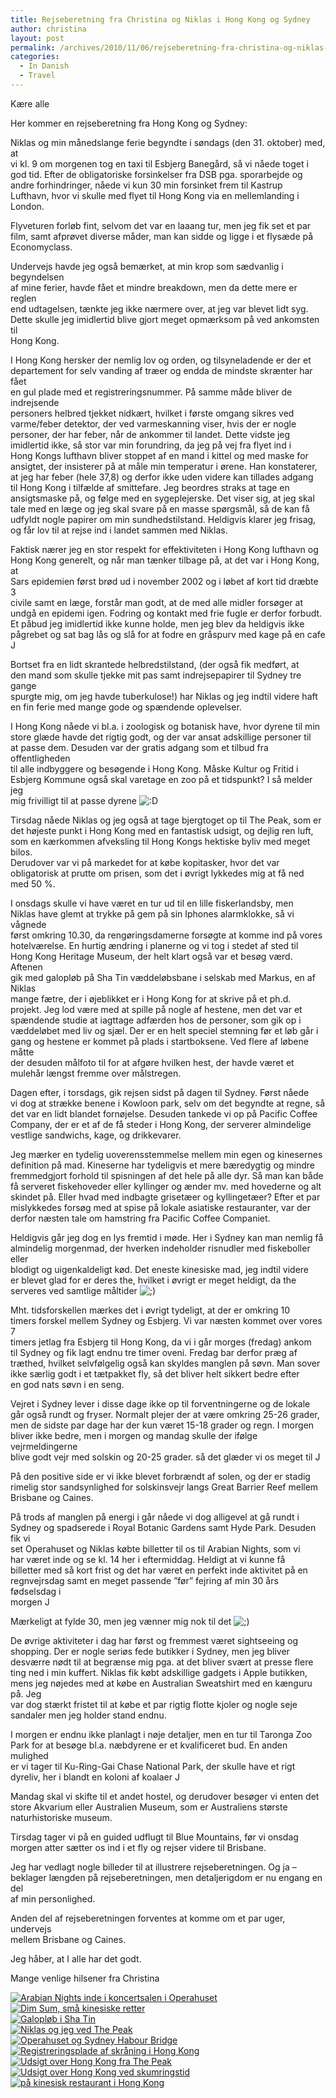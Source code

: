 ```yaml
---
title: Rejseberetning fra Christina og Niklas i Hong Kong og Sydney
author: christina
layout: post
permalink: /archives/2010/11/06/rejseberetning-fra-christina-og-niklas-i-hong-kong-og-sydney/
categories:
  - In Danish
  - Travel
---
```

<p>Kære alle</p>
<p>Her kommer en rejseberetning fra Hong Kong og Sydney:</p>
<p>Niklas og min månedslange ferie begyndte i søndags (den 31. oktober) med, at<br />
vi kl. 9 om morgenen tog en taxi til Esbjerg Banegård, så vi nåede toget i<br />
god tid. Efter de obligatoriske forsinkelser fra DSB pga. sporarbejde og<br />
andre forhindringer, nåede vi kun 30 min forsinket frem til Kastrup<br />
Lufthavn, hvor vi skulle med flyet til Hong Kong via en mellemlanding i<br />
London.</p>
<p>Flyveturen forløb fint, selvom det var en laaang tur, men jeg fik set et par<br />
film, samt afprøvet diverse måder, man kan sidde og ligge i et flysæde på<br />
Economyclass.</p>
<p>Undervejs havde jeg også bemærket, at min krop som sædvanlig i begyndelsen<br />
af mine ferier, havde fået et mindre breakdown, men da dette mere er reglen<br />
end udtagelsen, tænkte jeg ikke nærmere over, at jeg var blevet lidt syg.<br />
Dette skulle jeg imidlertid blive gjort meget opmærksom på ved ankomsten til<br />
Hong Kong.</p>
<p>I Hong Kong hersker der nemlig lov og orden, og tilsyneladende er der et<br />
departement for selv vanding af træer og endda de mindste skrænter har fået<br />
en gul plade med et registreringsnummer. På samme måde bliver de indrejsende<br />
personers helbred tjekket nidkært, hvilket i første omgang sikres ved<br />
varme/feber detektor, der ved varmeskanning viser, hvis der er nogle<br />
personer, der har feber, når de ankommer til landet. Dette vidste jeg<br />
imidlertid ikke, så stor var min forundring, da jeg på vej fra flyet ind i<br />
Hong Kongs lufthavn bliver stoppet af en mand i kittel og med maske for<br />
ansigtet, der insisterer på at måle min temperatur i ørene. Han konstaterer,<br />
at jeg har feber (hele 37,8) og derfor ikke uden videre kan tillades adgang<br />
til Hong Kong i tilfælde af smittefare. Jeg beordres straks at tage en<br />
ansigtsmaske på, og følge med en sygeplejerske. Det viser sig, at jeg skal<br />
tale med en læge og jeg skal svare på en masse spørgsmål, så de kan få<br />
udfyldt nogle papirer om min sundhedstilstand. Heldigvis klarer jeg frisag,<br />
og får lov til at rejse ind i landet sammen med Niklas.</p>
<p>Faktisk nærer jeg en stor respekt for effektiviteten i Hong Kong lufthavn og<br />
Hong Kong generelt, og når man tænker tilbage på, at det var i Hong Kong, at<br />
Sars epidemien først brød ud i november 2002 og i løbet af kort tid dræbte 3<br />
civile samt en læge, forstår man godt, at de med alle midler forsøger at<br />
undgå en epidemi igen. Fodring og kontakt med frie fugle er derfor forbudt.<br />
Et påbud jeg imidlertid ikke kunne holde, men jeg blev da heldigvis ikke<br />
pågrebet og sat bag lås og slå for at fodre en gråspurv med kage på en cafe<br />
J</p>
<p>Bortset fra en lidt skrantede helbredstilstand, (der også fik medført, at<br />
den mand som skulle tjekke mit pas samt indrejsepapirer til Sydney tre gange<br />
spurgte mig, om jeg havde tuberkulose!) har Niklas og jeg indtil videre haft<br />
en fin ferie med mange gode og spændende oplevelser.</p>
<p>I Hong Kong nåede vi bl.a. i zoologisk og botanisk have, hvor dyrene til min<br />
store glæde havde det rigtig godt, og der var ansat adskillige personer til<br />
at passe dem. Desuden var der gratis adgang som et tilbud fra offentligheden<br />
til alle indbyggere og besøgende i Hong Kong. Måske Kultur og Fritid i<br />
Esbjerg Kommune også skal varetage en zoo på et tidspunkt? I så melder jeg<br />
mig frivilligt til at passe dyrene <img src='http://blog.saers.com/wp-includes/images/smilies/icon_biggrin.gif' alt=':D' class='wp-smiley' /> </p>
<p>Tirsdag nåede Niklas og jeg også at tage bjergtoget op til The Peak, som er<br />
det højeste punkt i Hong Kong med en fantastisk udsigt, og dejlig ren luft,<br />
som en kærkommen afveksling til Hong Kongs hektiske byliv med meget bilos.<br />
Derudover var vi på markedet for at købe kopitasker, hvor det var<br />
obligatorisk at prutte om prisen, som det i øvrigt lykkedes mig at få ned<br />
med 50 %.</p>
<p>I onsdags skulle vi have været en tur ud til en lille fiskerlandsby, men<br />
Niklas have glemt at trykke på gem på sin Iphones alarmklokke, så vi vågnede<br />
først omkring 10.30, da rengøringsdamerne forsøgte at komme ind på vores<br />
hotelværelse. En hurtig ændring i planerne og vi tog i stedet af sted til<br />
Hong Kong Heritage Museum, der helt klart også var et besøg værd. Aftenen<br />
gik med galopløb på Sha Tin væddeløbsbane i selskab med Markus, en af Niklas<br />
mange fætre, der i øjeblikket er i Hong Kong for at skrive på et ph.d.<br />
projekt. Jeg lod være med at spille på nogle af hestene, men det var et<br />
spændende studie at iagttage adfærden hos de personer, som gik op i<br />
væddeløbet med liv og sjæl. Der er en helt speciel stemning før et løb går i<br />
gang og hestene er kommet på plads i startboksene. Ved flere af løbene måtte<br />
der desuden målfoto til for at afgøre hvilken hest, der havde været et<br />
mulehår længst fremme over målstregen.</p>
<p>Dagen efter, i torsdags, gik rejsen sidst på dagen til Sydney. Først nåede<br />
vi dog at strække benene i Kowloon park, selv om det begyndte at regne, så<br />
det var en lidt blandet fornøjelse. Desuden tankede vi op på Pacific Coffee<br />
Company, der er et af de få steder i Hong Kong, der serverer almindelige<br />
vestlige sandwichs, kage, og drikkevarer.</p>
<p>Jeg mærker en tydelig uoverensstemmelse mellem min egen og kinesernes<br />
definition på mad. Kineserne har tydeligvis et mere bæredygtig og mindre<br />
fremmedgjort forhold til spisningen af det hele på alle dyr. Så man kan både<br />
få serveret fiskehoveder eller kyllinger og ænder mv. med hovederne og alt<br />
skindet på. Eller hvad med indbagte grisetæer og kyllingetæer? Efter et par<br />
mislykkedes forsøg med at spise på lokale asiatiske restauranter, var der<br />
derfor næsten tale om hamstring fra Pacific Coffee Companiet.</p>
<p>Heldigvis går jeg dog en lys fremtid i møde. Her i Sydney kan man nemlig få<br />
almindelig morgenmad, der hverken indeholder risnudler med fiskeboller eller<br />
blodigt og uigenkaldeligt kød. Det eneste kinesiske mad, jeg indtil videre<br />
er blevet glad for er deres the, hvilket i øvrigt er meget heldigt, da the<br />
serveres ved samtlige måltider <img src='http://blog.saers.com/wp-includes/images/smilies/icon_wink.gif' alt=';)' class='wp-smiley' /> </p>
<p>Mht. tidsforskellen mærkes det i øvrigt tydeligt, at der er omkring 10<br />
timers forskel mellem Sydney og Esbjerg. Vi var næsten kommet over vores 7<br />
timers jetlag fra Esbjerg til Hong Kong, da vi i går morges (fredag) ankom<br />
til Sydney og fik lagt endnu tre timer oveni. Fredag bar derfor præg af<br />
træthed, hvilket selvfølgelig også kan skyldes manglen på søvn. Man sover<br />
ikke særlig godt i et tætpakket fly, så det bliver helt sikkert bedre efter<br />
en god nats søvn i en seng.</p>
<p>Vejret i Sydney lever i disse dage ikke op til forventningerne og de lokale<br />
går også rundt og fryser. Normalt plejer der at være omkring 25-26 grader,<br />
men de sidste par dage har der kun været 15-18 grader og regn. I morgen<br />
bliver ikke bedre, men i morgen og mandag skulle der ifølge vejrmeldingerne<br />
blive godt vejr med solskin og 20-25 grader. så det glæder vi os meget til J</p>
<p>På den positive side er vi ikke blevet forbrændt af solen, og der er stadig<br />
rimelig stor sandsynlighed for solskinsvejr langs Great Barrier Reef mellem<br />
Brisbane og Caines.</p>
<p>På trods af manglen på energi i går nåede vi dog alligevel at gå rundt i<br />
Sydney og spadserede i Royal Botanic Gardens samt Hyde Park. Desuden fik vi<br />
set Operahuset og Niklas købte billetter til os til Arabian Nights, som vi<br />
har været inde og se kl. 14 her i eftermiddag. Heldigt at vi kunne få<br />
billetter med så kort frist og det har været en perfekt inde aktivitet på en<br />
regnvejrsdag samt en meget passende ”før” fejring af min 30 års fødselsdag i<br />
morgen J</p>
<p>Mærkeligt at fylde 30, men jeg vænner mig nok til det <img src='http://blog.saers.com/wp-includes/images/smilies/icon_wink.gif' alt=';)' class='wp-smiley' /> </p>
<p>De øvrige aktiviteter i dag har først og fremmest været sightseeing og<br />
shopping. Der er nogle seriøs fede butikker i Sydney, men jeg bliver<br />
desværre nødt til at begrænse mig pga. at det bliver svært at presse flere<br />
ting ned i min kuffert. Niklas fik købt adskillige gadgets i Apple butikken,<br />
mens jeg nøjedes med at købe en Australian Sweatshirt med en kænguru på. Jeg<br />
var dog stærkt fristet til at købe et par rigtig flotte kjoler og nogle seje<br />
sandaler men jeg holder stand endnu.</p>
<p>I morgen er endnu ikke planlagt i nøje detaljer, men en tur til Taronga Zoo<br />
Park for at besøge bl.a. næbdyrene er et kvalificeret bud. En anden mulighed<br />
er vi tager til Ku-Ring-Gai Chase National Park, der skulle have et rigt<br />
dyreliv, her i blandt en koloni af koalaer J</p>
<p>Mandag skal vi skifte til et andet hostel, og derudover besøger vi enten det<br />
store Akvarium eller Australien Museum, som er Australiens største<br />
naturhistoriske museum.</p>
<p>Tirsdag tager vi på en guided udflugt til Blue Mountains, før vi onsdag<br />
morgen atter sætter os ind i et fly og rejser videre til Brisbane.</p>
<p>Jeg har vedlagt nogle billeder til at illustrere rejseberetningen. Og ja –<br />
beklager længden på rejseberetningen, men detaljerigdom er nu engang en del<br />
af min personlighed.</p>
<p>Anden del af rejseberetningen forventes at komme om et par uger, undervejs<br />
mellem Brisbane og Caines.</p>
<p>Jeg håber, at I alle har det godt.</p>
<p>Mange venlige hilsener fra Christina</p>
<p><a href="/wp-content/uploads/Arabian Nights inde i koncertsalen i Operahuset .jpg"><img src="/wp-content/uploads/Arabian Nights inde i koncertsalen i Operahuset .jpg" alt="Arabian Nights inde i koncertsalen i Operahuset"></a><br />
<a href="/wp-content/uploads/Dim Sum, små kinesiske retter.jpg"><img src="/wp-content/uploads/Dim Sum, små kinesiske retter.jpg" alt="Dim Sum, små kinesiske retter"></a><br />
<a href="/wp-content/uploads/Galopløb i Sha Tin.jpg"><img src="/wp-content/uploads/Galopløb i Sha Tin.jpg" alt="Galopløb i Sha Tin"></a><br />
<a href="/wp-content/uploads/Niklas og jeg ved The Peak.jpg"><img src="/wp-content/uploads/Niklas og jeg ved The Peak.jpg" alt="Niklas og jeg ved The Peak"></a><br />
<a href="/wp-content/uploads/Operahuset og Sydney Habour Bridge.jpg"><img src="/wp-content/uploads/Operahuset og Sydney Habour Bridge.jpg" alt="Operahuset og Sydney Habour Bridge"></a><br />
<a href="/wp-content/uploads/Registreringsplade af skråning i Hong Kong.jpg"><img src="/wp-content/uploads/Registreringsplade af skråning i Hong Kong.jpg" alt="Registreringsplade af skråning i Hong Kong"></a><br />
<a href="/wp-content/uploads/Udsigt over Hong Kong fra The Peak.jpg"><img src="/wp-content/uploads/Udsigt over Hong Kong fra The Peak.jpg" alt="Udsigt over Hong Kong fra The Peak"></a><br />
<a href="/wp-content/uploads/Udsigt over Hong Kong ved skumringstid.jpg"><img src="/wp-content/uploads/Udsigt over Hong Kong ved skumringstid.jpg" alt="Udsigt over Hong Kong ved skumringstid"></a><br />
<a href="/wp-content/uploads/på kinesisk restaurant i Hong Kong.jpg"><img src="/wp-content/uploads/på kinesisk restaurant i Hong Kong.jpg" alt="på kinesisk restaurant i Hong Kong"></a></p>
